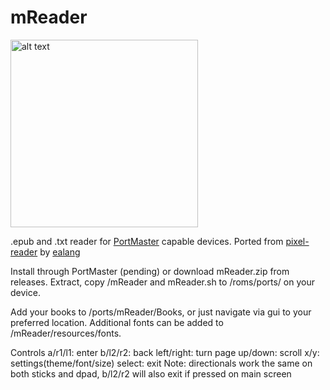 # mReader
<img src="https://github.com/booYah187/mReader/blob/main/mReader/mreader.gif?raw=true" alt="alt text" width="300" height="300" />

.epub and .txt reader for [PortMaster](https://landing.portmaster.games/) capable devices. Ported from [pixel-reader](https://github.com/ealang/pixel-reader) by [ealang](https://github.com/ealang)

Install through PortMaster (pending) or download mReader.zip from releases. Extract, copy /mReader and mReader.sh to /roms/ports/ on your device.

Add your books to /ports/mReader/Books, or just navigate via gui to your preferred location. Additional fonts can be added to /mReader/resources/fonts.

Controls
a/r1/l1: enter
b/l2/r2: back
left/right: turn page
up/down: scroll
x/y: settings(theme/font/size)
select: exit 
Note: directionals work the same on both sticks and dpad, b/l2/r2 will also exit if pressed on main screen
